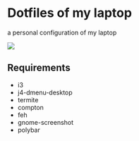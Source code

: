 # Dotfiles of my laptop
a personal configuration of my laptop

<img src="http://mxsonic.ovh/preview1.png"/>

<h2> Requirements </h2>

- i3
- j4-dmenu-desktop
- termite
- compton
- feh
- gnome-screenshot
- polybar

